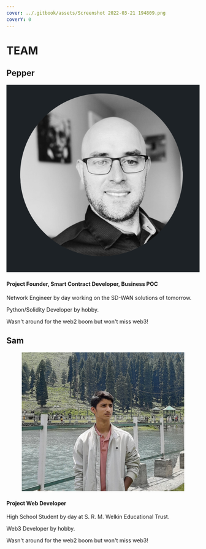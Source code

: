 ```yaml
---
cover: ../.gitbook/assets/Screenshot 2022-03-21 194809.png
coverY: 0
---
```


# TEAM

## Pepper&#x20;

![](<../.gitbook/assets/image (6) (1) (1).png>)

#### Project Founder, Smart Contract Developer, Business POC &#x20;

Network Engineer by day working on the SD-WAN solutions of tomorrow.

Python/Solidity Developer by hobby.

Wasn't around for the web2 boom but won't miss web3!&#x20;





## Sam

<figure><img src="../.gitbook/assets/image (10) (3).png" alt=""><figcaption></figcaption></figure>

#### Project Web Developer

High School Student by day at S. R. M. Welkin Educational Trust.

Web3 Developer by hobby.&#x20;

Wasn't around for the web2 boom but won't miss web3!
